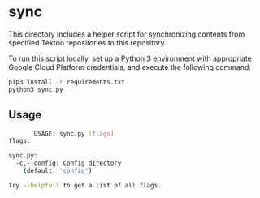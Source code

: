 # sync

This directory includes a helper script for synchronizing contents
from specified Tekton repositories to this repository.

To run this script locally, set up a Python 3 environment with appropriate
Google Cloud Platform credentials, and execute the following command:

```bash
pip3 install -r requirements.txt
python3 sync.py
```

## Usage

```bash
       USAGE: sync.py [flags]
flags:

sync.py:
  -c,--config: Config directory
    (default: 'config')

Try --helpfull to get a list of all flags.
```
